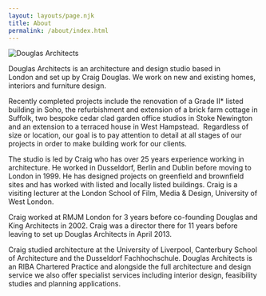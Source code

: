 ```yaml
---
layout: layouts/page.njk
title: About
permalink: /about/index.html
---
```

![Douglas Architects](/images/craig-douglas-architect-2.jpeg "Craig Douglas")

Douglas Architects is an architecture and design studio based in\
London and set up by Craig Douglas. We work on new and existing homes, interiors and furniture design.

Recently completed projects include the renovation of a Grade II* listed building in Soho, the refurbishment and extension of a brick farm cottage in Suffolk, two bespoke cedar clad garden office studios in Stoke Newington and an extension to a terraced house in West Hampstead.  Regardless of size or location, our goal is to pay attention to detail at all stages of our projects in order to make building work for our clients.

The studio is led by Craig who has over 25 years experience working in architecture. He worked in Dusseldorf, Berlin and Dublin before moving to London in 1999. He has designed projects on greenfield and brownfield sites and has worked with listed and locally listed buildings. Craig is a visiting lecturer at the London School of Film, Media & Design, University of West London.

Craig worked at RMJM London for 3 years before co-founding Douglas and King Architects in 2002. Craig was a director there for 11 years before leaving to set up Douglas Architects in April 2013.

Craig studied architecture at the University of Liverpool, Canterbury School of Architecture and the Dusseldorf Fachhochschule. Douglas Architects is an RIBA Chartered Practice and alongside the full architecture and design service we also offer specialist services including interior design, feasibility studies and planning applications.